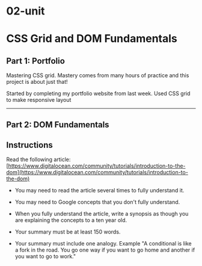 # 02-unit

# CSS Grid and DOM Fundamentals

## Part 1: Portfolio

Mastering CSS grid. Mastery comes from many hours of practice and this project is about just that! 

Started by completing my portfolio website from last week. Used CSS grid to make responsive layout



  ---
  
  

  ## Part 2: DOM Fundamentals
  
  ## Instructions

  Read the following article: [https://www.digitalocean.com/community/tutorials/introduction-to-the-dom](https://www.digitalocean.com/community/tutorials/introduction-to-the-dom)

  * You may need to read the article several times to fully understand it. 

  * You may need to Google concepts that you don't fully understand. 

  * When you fully understand the article, write a synopsis as though you are explaining the concepts to a ten year old. 

  * Your summary must be at least 150 words.
  
  * Your summary must include one analogy. Example "A conditional is like a fork in the road. You go one way if you want to go home and another if you want to go to work."
